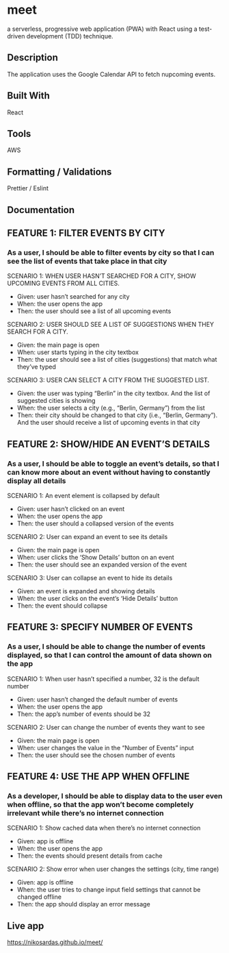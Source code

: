 # meet
a serverless, progressive web application (PWA) with React using a test-driven
development (TDD) technique.
## Description
The application uses the Google Calendar API to fetch nupcoming events.

## Built With
React 

## Tools
AWS

## Formatting / Validations
Prettier / Eslint

## Documentation

## FEATURE 1: FILTER EVENTS BY CITY
### As a user, I should be able to filter events by city so that I can see the list of events that take place in that city

SCENARIO 1: WHEN USER HASN’T SEARCHED FOR A CITY, SHOW UPCOMING EVENTS FROM ALL CITIES.
* Given: user hasn’t searched for any city
* When: the user opens the app
* Then: the user should see a list of all upcoming events

SCENARIO 2: USER SHOULD SEE A LIST OF SUGGESTIONS WHEN THEY SEARCH FOR A CITY.
* Given: the main page is open
* When: user starts typing in the city textbox
* Then: the user should see a list of cities (suggestions) that match what they’ve typed

SCENARIO 3: USER CAN SELECT A CITY FROM THE SUGGESTED LIST.
* Given: the user was typing “Berlin” in the city textbox. And the list of suggested cities is showing
* When: the user selects a city (e.g., “Berlin, Germany”) from the list
* Then: their city should be changed to that city (i.e., “Berlin, Germany”). And the user should
receive a list of upcoming events in that city

## FEATURE 2: SHOW/HIDE AN EVENT’S DETAILS
### As a user, I should be able to toggle an event’s details, so that I can know more about an event without having to constantly display all details

SCENARIO 1: An event element is collapsed by default
* Given: user hasn’t clicked on an event
* When: the user opens the app
* Then: the user should a collapsed version of the events

SCENARIO 2: User can expand an event to see its details
* Given: the main page is open
* When: user clicks the ‘Show Details’ button on an event
* Then: the user should see an expanded version of the event

SCENARIO 3: User can collapse an event to hide its details
* Given: an event is expanded and showing details
* When: the user clicks on the event’s ‘Hide Details’ button
* Then: the event should collapse

## FEATURE 3: SPECIFY NUMBER OF EVENTS
### As a user, I should be able to change the number of events displayed, so that I can control the amount of data shown on the app

SCENARIO 1:  When user hasn’t specified a number, 32 is the default number
* Given: user hasn’t changed the default number of events
* When: the user opens the app
* Then: the app’s number of events should be 32

SCENARIO 2:  User can change the number of events they want to see
* Given: the main page is open
* When: user changes the value in the “Number of Events” input
* Then: the user should see the chosen number of events


## FEATURE 4: USE THE APP WHEN OFFLINE
### As a developer, I should be able to display data to the user even when offline, so that the app won’t become completely irrelevant while there’s no internet connection

SCENARIO 1:  Show cached data when there’s no internet connection
* Given: app is offline
* When: the user opens the app
* Then: the events should present details from cache

SCENARIO 2:  Show error when user changes the settings (city, time range)
* Given: app is offline
* When: the user tries to change input field settings that cannot be changed offline
* Then: the app should display an error message

## Live app
https://nikosardas.github.io/meet/
